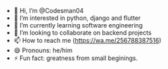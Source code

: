 - 👋 Hi, I’m @Codesman04
- 👀 I’m interested in python, django and flutter
- 🌱 I’m currently learning software engineering
- 💞️ I’m looking to collaborate on backend projects
- 📫 How to reach me (https://wa.me/256788387516)
- 😄 Pronouns: he/him
- ⚡ Fun fact: greatness from small beginings.

<!---
Ssemar04/Ssemar04 is a ✨ special ✨ repository because its `README.md` (this file) appears on your GitHub profile.
You can click the Preview link to take a look at your changes.
--->
